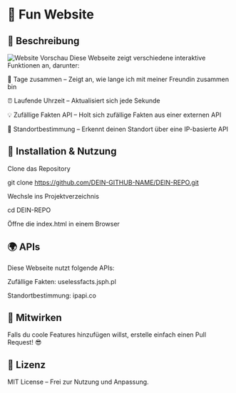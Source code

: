 # 📌 Fun Website

## 🚀 Beschreibung
![Website Vorschau](images/vorschau.png)
Diese Webseite zeigt verschiedene interaktive Funktionen an, darunter:

📅 Tage zusammen – Zeigt an, wie lange ich mit meiner Freundin zusammen bin

⏰ Laufende Uhrzeit – Aktualisiert sich jede Sekunde

💡 Zufällige Fakten API – Holt sich zufällige Fakten aus einer externen API

📍 Standortbestimmung – Erkennt deinen Standort über eine IP-basierte API

## 🔧 Installation & Nutzung

Clone das Repository

git clone https://github.com/DEIN-GITHUB-NAME/DEIN-REPO.git

Wechsle ins Projektverzeichnis

cd DEIN-REPO

Öffne die index.html in einem Browser

## 🌍 APIs

Diese Webseite nutzt folgende APIs:

Zufällige Fakten: uselessfacts.jsph.pl

Standortbestimmung: ipapi.co

## 🤝 Mitwirken

Falls du coole Features hinzufügen willst, erstelle einfach einen Pull Request! 😎

## 📜 Lizenz

MIT License – Frei zur Nutzung und Anpassung.

